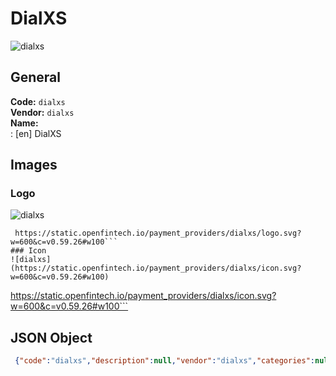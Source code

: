 # DialXS 
![dialxs](https://static.openfintech.io/payment_providers/dialxs/logo.svg?w=600&c=v0.59.26#w100)  
## General 
**Code:** `dialxs`  
**Vendor:** `dialxs`  
**Name:**  
:	[en] DialXS  
## Images 
### Logo 
![dialxs](https://static.openfintech.io/payment_providers/dialxs/logo.svg?w=600&c=v0.59.26#w100)  
```
 https://static.openfintech.io/payment_providers/dialxs/logo.svg?w=600&c=v0.59.26#w100```  
### Icon 
![dialxs](https://static.openfintech.io/payment_providers/dialxs/icon.svg?w=600&c=v0.59.26#w100)  
```
 https://static.openfintech.io/payment_providers/dialxs/icon.svg?w=600&c=v0.59.26#w100```  
## JSON Object 
```json
 {"code":"dialxs","description":null,"vendor":"dialxs","categories":null,"countries":null,"payment_method":null,"payout_method":null,"metadata":{"about_payments_code":"dialxs"},"name":{"en":"DialXS"}}```  
